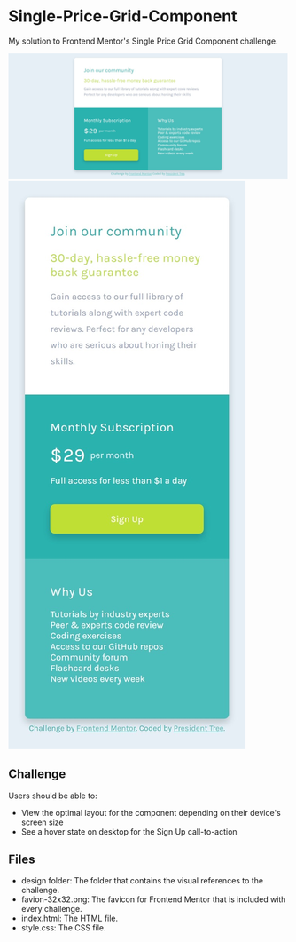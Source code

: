 # Single-Price-Grid-Component
My solution to Frontend Mentor's Single Price Grid Component challenge.

![Desktop](https://raw.githubusercontent.com/PresidentTree/Single-Price-Grid-Component/main/Single%20Price%20Grid%20Component%201.jpeg)
![Mobile](https://raw.githubusercontent.com/PresidentTree/Single-Price-Grid-Component/main/Single%20Price%20Grid%20Component%202.jpeg)

## Challenge
Users should be able to:

- View the optimal layout for the component depending on their device's screen size
- See a hover state on desktop for the Sign Up call-to-action

## Files
- design folder: The folder that contains the visual references to the challenge.
- favion-32x32.png: The favicon for Frontend Mentor that is included with every challenge.
- index.html: The HTML file.
- style.css: The CSS file.
